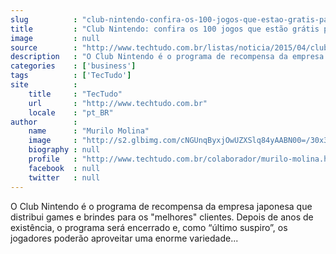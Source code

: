 ```yaml
---
slug          : "club-nintendo-confira-os-100-jogos-que-estao-gratis-para-os-clientes"
title         : "Club Nintendo: confira os 100 jogos que estão grátis para os clientes"
image         : null
source        : "http://www.techtudo.com.br/listas/noticia/2015/04/club-nintendo-confira-os-100-jogos-que-estao-gratis-para-os-clientes.html"
description   : "O Club Nintendo é o programa de recompensa da empresa japonesa que distribui games e brindes para os 'melhores' clientes. Depois de anos de existência, o programa será encerrado e, como “último suspiro”, os jogadores poderão aproveitar uma enorme variedade..."
categories    : ['business']
tags          : ['TecTudo']
site          :
    title     : "TecTudo"
    url       : "http://www.techtudo.com.br"
    locale    : "pt_BR"
author        :
    name      : "Murilo Molina"
    image     : "http://s2.glbimg.com/cNGUnqByxjOwUZXSlq84yAABN00=/30x30/s2.glbimg.com/4sWfw75VFAbf0lfT7PWA7TSCN1w=/140x140/s.glbimg.com/po/tt2/f/original/2013/11/12/murilo.jpg"
    biography : null
    profile   : "http://www.techtudo.com.br/colaborador/murilo-molina.html"
    facebook  : null
    twitter   : null
---
```


O Club Nintendo é o programa de recompensa da empresa japonesa que distribui games e brindes para os "melhores" clientes. Depois de anos de existência, o programa será encerrado e, como “último suspiro”, os jogadores poderão aproveitar uma enorme variedade...
